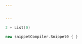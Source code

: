 ```yaml
---


---
```


```scala sc:compile
2 + List(0)
```

```scala sc:compile
new snippetCompiler.Snippet0 { }
```


